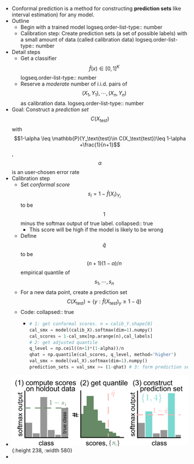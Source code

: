 - Conformal prediction is a method for constructing **prediction sets** like interval estimation) for any model.
- Outline
	- Begin with a trained model
	  logseq.order-list-type:: number
	- Calibration step: Create prediction sets (a set of possible labels)  with a small amount of data (called calibration data)
	  logseq.order-list-type:: number
- Detail steps
	- Get a classifier $$\hat{f}(x)\in[0,1]^K$$
	  logseq.order-list-type:: number
	- Reserve a *moderate* number of i.i.d. pairs of $$(X_1, Y_1), \cdots, (X_n, Y_n)$$ as calibration data.
	  logseq.order-list-type:: number
- Goal: Construct a *prediction set* $$C(X_\text{test})$$ with $$1-\alpha \leq \mathbb{P}(Y_\text{test}\in C(X_\text{test})\leq 1-\alpha +\frac{1}{n+1}$$, $$\alpha$$ is an user-chosen error rate
- Calibration step
	- Set *conformal score* $$s_i = 1 - \hat{f}(X_i)_{Y_i}$$ to be $$1$$ minus the softmax output of true label.
	  collapsed:: true
		- This score will be high if the model is likely to be wrong
	- Define $$\hat{q}$$ to be $$(n+1)(1-\alpha)/n$$ empirical quantile of $$s_1, \cdots, s_n$$
	- For a new data point,  create a prediction set $$C(X_\text{test}) = \{y: \hat{f}(X_\text{test})_y\geq 1 - \hat{q}\}$$
	- Code:
	  collapsed:: true
		- ```python
		  # 1: get conformal scores. n = calib_Y.shape[0]
		  cal_smx = model(calib_X).softmax(dim=1).numpy()
		  cal_scores = 1-cal_smx[np.arange(n),cal_labels]
		  # 2: get adjusted quantile
		  q_level = np.ceil((n+1)*(1-alpha))/n
		  qhat = np.quantile(cal_scores, q_level, method='higher')
		  val_smx = model(val_X).softmax(dim=1).numpy()
		  prediction_sets = val_smx >= (1-qhat) # 3: form prediction sets
		  ```
- ![image.png](../assets/image_1688626197741_0.png){:height 238, :width 580}
-